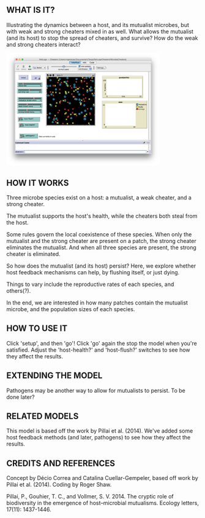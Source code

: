 ## WHAT IS IT?

Illustrating the dynamics between a host, and its mutualist microbes, but with weak and strong cheaters mixed in as well. What allows the mutualist (and its host) to stop the spread of cheaters, and survive? How do the weak and strong cheaters interact?

<img src="Screenshot.png" style="width:400px">

## HOW IT WORKS

Three microbe species exist on a host: a mutualist, a weak cheater, and a strong cheater.

The mutualist supports the host's health, while the cheaters both steal from the host.

Some rules govern the local coexistence of these species.  When only the mutualist and the strong cheater are present on a patch, the strong cheater eliminates the mutualist. And when all three species are present, the strong cheater is eliminated.

So how does the mutualist (and its host) persist? Here, we explore whether host feedback mechanisms can help, by flushing itself, or just dying.

Things to vary include the reproductive rates of each species, and others(?).

In the end, we are interested in how many patches contain the mutualist microbe, and the population sizes of each species.


## HOW TO USE IT

Click 'setup', and then 'go'! Click 'go' again the stop the model when you're satisfied. Adjust the 'host-health?' and 'host-flush?' switches to see how they affect the results.


## EXTENDING THE MODEL

Pathogens may be another way to allow for mutualists to persist. To be done later?

## RELATED MODELS

This model is based off the work by Pillai et al. (2014). We've added some host feedback methods (and later, pathogens) to see how they affect the results.

## CREDITS AND REFERENCES

Concept by Décio Correa and Catalina Cuellar-Gempeler, based off work by Pillai et al. (2014).
Coding by Roger Shaw.


Pillai, P., Gouhier, T. C., and Vollmer, S. V. 2014. The cryptic role of biodiversity in the emergence of host–microbial mutualisms. Ecology letters, 17(11): 1437-1446.